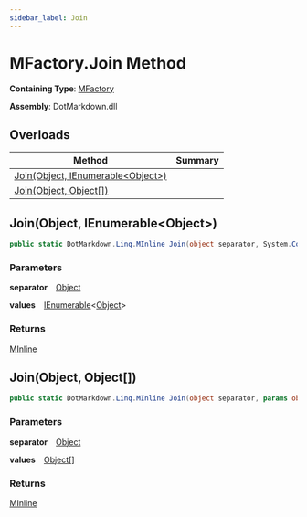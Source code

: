 ```yaml
---
sidebar_label: Join
---
```


# MFactory\.Join Method

**Containing Type**: [MFactory](../index.md)

**Assembly**: DotMarkdown\.dll

## Overloads

| Method | Summary |
| ------ | ------- |
| [Join(Object, IEnumerable&lt;Object&gt;)](#DotMarkdown_Linq_MFactory_Join_System_Object_System_Collections_Generic_IEnumerable_System_Object__) | |
| [Join(Object, Object\[\])](#DotMarkdown_Linq_MFactory_Join_System_Object_System_Object___) | |

## Join\(Object, IEnumerable&lt;Object&gt;\) <a id="DotMarkdown_Linq_MFactory_Join_System_Object_System_Collections_Generic_IEnumerable_System_Object__"></a>

```csharp
public static DotMarkdown.Linq.MInline Join(object separator, System.Collections.Generic.IEnumerable<object> values)
```

### Parameters

**separator** &ensp; [Object](https://docs.microsoft.com/en-us/dotnet/api/system.object)

**values** &ensp; [IEnumerable](https://docs.microsoft.com/en-us/dotnet/api/system.collections.generic.ienumerable-1)&lt;[Object](https://docs.microsoft.com/en-us/dotnet/api/system.object)&gt;

### Returns

[MInline](../../MInline/index.md)

## Join\(Object, Object\[\]\) <a id="DotMarkdown_Linq_MFactory_Join_System_Object_System_Object___"></a>

```csharp
public static DotMarkdown.Linq.MInline Join(object separator, params object[] values)
```

### Parameters

**separator** &ensp; [Object](https://docs.microsoft.com/en-us/dotnet/api/system.object)

**values** &ensp; [Object](https://docs.microsoft.com/en-us/dotnet/api/system.object)\[\]

### Returns

[MInline](../../MInline/index.md)

